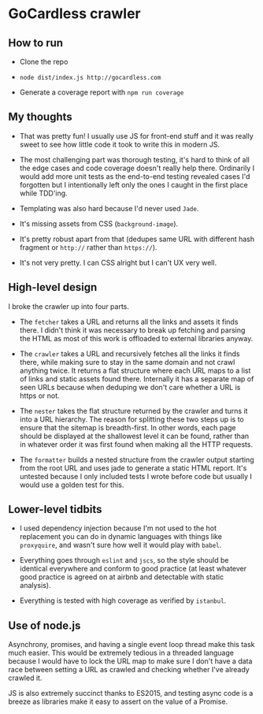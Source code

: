 # GoCardless crawler

## How to run

* Clone the repo

* `node dist/index.js http://gocardless.com`

* Generate a coverage report with `npm run coverage`

## My thoughts

* That was pretty fun! I usually use JS for front-end stuff and it was really sweet to see how
  little code it took to write this in modern JS.

* The most challenging part was thorough testing, it's hard to think of all the edge cases and code
  coverage doesn't really help there. Ordinarily I would add more unit tests as the end-to-end
  testing revealed cases I'd forgotten but I intentionally left only the ones I caught in the first
  place while TDD'ing.

* Templating was also hard because I'd never used `Jade`.

* It's missing assets from CSS (`background-image`).

* It's pretty robust apart from that (dedupes same URL with different hash fragment or `http://`
  rather than `https://`).

* It's not very pretty. I can CSS alright but I can't UX very well.

## High-level design

I broke the crawler up into four parts.

* The `fetcher` takes a URL and returns all the links and assets it finds there. I didn't think it
  was necessary to break up fetching and parsing the HTML as most of this work is offloaded to
  external libraries anyway.

* The `crawler` takes a URL and recursively fetches all the links it finds there, while making sure
  to stay in the same domain and not crawl anything twice. It returns a flat structure where each
  URL maps to a list of links and static assets found there. Internally it has a separate map of
  seen URLs because when deduping we don't care whether a URL is https or not.

* The `nester` takes the flat structure returned by the crawler and turns it into a URL hierarchy.
  The reason for splitting these two steps up is to ensure that the sitemap is breadth-first. In
  other words, each page should be displayed at the shallowest level it can be found, rather than in
  whatever order it was first found when making all the HTTP requests.

* The `formatter` builds a nested structure from the crawler output starting from the root URL and
  uses jade to generate a static HTML report. It's untested because I only included tests I wrote
  before code but usually I would use a golden test for this.

## Lower-level tidbits

* I used dependency injection because I'm not used to the hot replacement you can do in dynamic
  languages with things like `proxyquire`, and wasn't sure how well it would play with `babel`.

* Everything goes through `eslint` and `jscs`, so the style should be identical everywhere and
  conform to good practice (at least whatever good practice is agreed on at airbnb and detectable
  with static analysis).

* Everything is tested with high coverage as verified by `istanbul`.

## Use of node.js

Asynchrony, promises, and having a single event loop thread make this task much easier. This would
be extremely tedious in a threaded language because I would have to lock the URL map to make sure I
don't have a data race between setting a URL as crawled and checking whether I've already crawled
it.

JS is also extremely succinct thanks to ES2015, and testing async code is a breeze as libraries make
it easy to assert on the value of a Promise.
